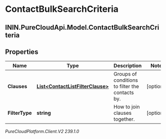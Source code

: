 # ContactBulkSearchCriteria

## ININ.PureCloudApi.Model.ContactBulkSearchCriteria

## Properties

|Name | Type | Description | Notes|
|------------ | ------------- | ------------- | -------------|
| **Clauses** | [**List&lt;ContactListFilterClause&gt;**](ContactListFilterClause) | Groups of conditions to filter the contacts by. | [optional] |
| **FilterType** | **string** | How to join clauses together. | [optional] |



_PureCloudPlatform.Client.V2 239.1.0_
